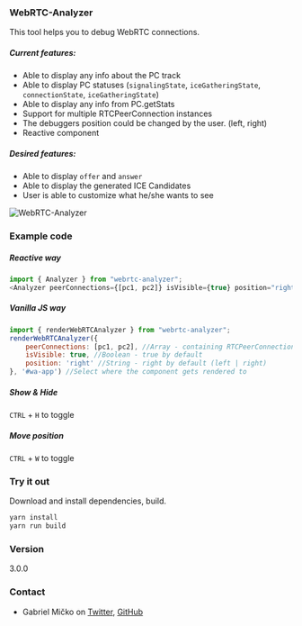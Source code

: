 ### WebRTC-Analyzer

This tool helps you to debug WebRTC connections.

##### Current features:

- Able to display any info about the PC track
- Able to display PC statuses (`signalingState`, `iceGatheringState`, `connectionState`, `iceGatheringState`)
- Able to display any info from PC.getStats
- Support for multiple RTCPeerConnection instances
- The debuggers position could be changed by the user. (left, right)
- Reactive component

##### Desired features:

- Able to display `offer` and `answer`
- Able to display the generated ICE Candidates
- User is able to customize what he/she wants to see


![WebRTC-Analyzer](https://i.imgur.com/8eLNbUQ.png)

### Example code

##### Reactive way

```js
import { Analyzer } from "webrtc-analyzer";
<Analyzer peerConnections={[pc1, pc2]} isVisible={true} position="right" />
```


##### Vanilla JS way

```js
import { renderWebRTCAnalyzer } from "webrtc-analyzer";
renderWebRTCAnalyzer({
    peerConnections: [pc1, pc2], //Array - containing RTCPeerConnection instances
    isVisible: true, //Boolean - true by default
    position: 'right' //String - right by default (left | right)
}, '#wa-app') //Select where the component gets rendered to
```

##### Show & Hide

`CTRL` + `H` to toggle


##### Move position

`CTRL` + `W` to toggle

### Try it out
Download and install dependencies, build.
```js
yarn install
yarn run build
```

### Version

3.0.0

### Contact

- Gabriel Mičko on [Twitter](https://twitter.com/gabriel_micko), [GitHub](https://github.com/gabrielmicko)